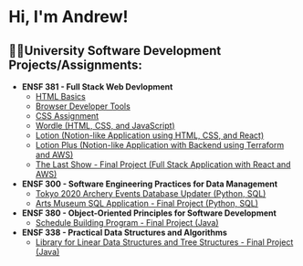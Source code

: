 <h1>Hi, I'm Andrew!</h1>

<h2>👨‍💻University Software Development Projects/Assignments:</h2>

- <b>ENSF 381 - Full Stack Web Devlopment</b>
  - [HTML Basics](https://github.com/andrew-duong/381assignment2)
  - [Browser Developer Tools](https://github.com/andrew-duong/381assignment3)
  - [CSS Assignment](https://github.com/andrew-duong/381assignmen4)
  - [Wordle (HTML, CSS, and JavaScript)](https://github.com/andrew-duong/381assignment5)
  - [Lotion (Notion-like Application using HTML, CSS, and React)](https://github.com/andrew-duong/ensf381assignment6)
  - [Lotion Plus (Notion-like Application with Backend using Terraform and AWS)](https://github.com/andrew-duong/381assignment7)
  - [The Last Show - Final Project (Full Stack Application with React and AWS)](https://github.com/andrew-duong/finalproject381)
- <b>ENSF 300 - Software Engineering Practices for Data Management</b>
  - [Tokyo 2020 Archery Events Database Updater (Python, SQL)](https://github.com/andrew-duong/300assignment5)
  - [Arts Museum SQL Application - Final Project (Python, SQL)](https://github.com/andrew-duong/300finalproject)
- <b>ENSF 380 - Object-Oriented Principles for Software Development</b>
  - [Schedule Building Program - Final Project (Java)](https://github.com/freshmint7/ENSF380-Final-Project)
- <b>ENSF 338 - Practical Data Structures and Algorithms</b>
  - [Library for Linear Data Structures and Tree Structures - Final Project (Java)](https://github.com/andrew-duong/finalproject338)

<!--
**andrew-duong/andrew-duong** is a ✨ _special_ ✨ repository because its `README.md` (this file) appears on your GitHub profile.

Here are some ideas to get you started:

- 🔭 I’m currently working on ...
- 🌱 I’m currently learning ...
- 👯 I’m looking to collaborate on ...
- 🤔 I’m looking for help with ...
- 💬 Ask me about ...
- 📫 How to reach me: ...
- 😄 Pronouns: ...
- ⚡ Fun fact: ...
-->
